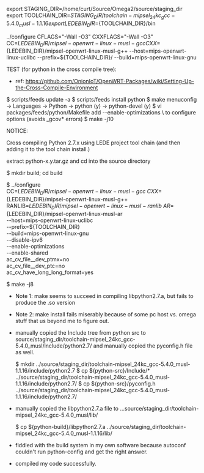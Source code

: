 export STAGING_DIR=/home/curt/Source/Omega2/source/staging_dir
export TOOLCHAIN_DIR=${STAGING_DIR}/toolchain-mipsel_24kc_gcc-5.4.0_musl-1.1.16
export LEDEBIN_DIR=${TOOLCHAIN_DIR}/bin

../configure CFLAGS="-Wall -O3" CXXFLAGS="-Wall -O3" CC=${LEDEBIN_DIR}/mipsel-openwrt-linux-musl-gcc CXX=${LEDEBIN_DIR}/mipsel-openwrt-linux-musl-g++ --host=mips-openwrt-linux-uclibc --prefix=${TOOLCHAIN_DIR}/ --build=mips-openwrt-linux-gnu


TEST (for python in the cross compile tree):

  - ref: https://github.com/OnionIoT/OpenWRT-Packages/wiki/Setting-Up-the-Cross-Compile-Environment
  
  $ scripts/feeds update -a
  $ scripts/feeds install python
  $ make menuconfig
    -> Languages
       -> Python
          -> python (y)
          -> python-devel (y)
    <save>
  $ vi packages/feeds/python/Makefile
    add --enable-optimizations \ to configure options (avoids _gcov* errors)
  $ make -j10


NOTICE:

Cross compiling Python 2.7.x using LEDE project tool chain (and then
adding it to the tool chain install.)

extract python-x.y.tar.gz and cd into the source directory

$ mkdir build; cd build

$ ../configure \
            CC=${LEDEBIN_DIR}/mipsel-openwrt-linux-musl-gcc \
            CXX=${LEDEBIN_DIR}/mipsel-openwrt-linux-musl-g++ \
	    RANLIB=${LEDEBIN_DIR}/mipsel-openwrt-linux-musl-ranlib \
	    AR=${LEDEBIN_DIR}/mipsel-openwrt-linux-musl-ar \
            --host=mips-openwrt-linux-uclibc \
            --prefix=${TOOLCHAIN_DIR} \
            --build=mips-openwrt-linux-gnu \
            --disable-ipv6 \
            --enable-optimizations \
	    --enable-shared \
            ac_cv_file__dev_ptmx=no \
            ac_cv_file__dev_ptc=no \
            ac_cv_have_long_long_format=yes

$ make -j8

- Note 1: make seems to succeed in compiling libpython2.7.a, but fails
  to produce the .so version

- Note 2: make install fails miserably because of some pc host vs. omega
  stuff that us beyond me to figure out.

- manually copied the Include tree from python src to
  source/staging_dir/toolchain-mipsel_24kc_gcc-5.4.0_musl/include/python2.7/
  and manually copied the pyconfig.h file as well.

  $ mkdir ../source/staging_dir/toolchain-mipsel_24kc_gcc-5.4.0_musl-1.1.16/include/python2.7
  $ cp ${python-src}/Include/* ../source/staging_dir/toolchain-mipsel_24kc_gcc-5.4.0_musl-1.1.16/include/python2.7/
  $ cp ${python-src}/pyconfig.h ../source/staging_dir/toolchain-mipsel_24kc_gcc-5.4.0_musl-1.1.16/include/python2.7/

- manually copied the libpython2.7.a file to
  ...source/staging_dir/toolchain-mipsel_24kc_gcc-5.4.0_musl/lib/

  $ cp ${python-build}/libpython2.7.a ../source/staging_dir/toolchain-mipsel_24kc_gcc-5.4.0_musl-1.1.16/lib/

- fiddled with the build system in my own software because autoconf
  couldn't run python-config and get the right answer.

- compiled my code successfully.